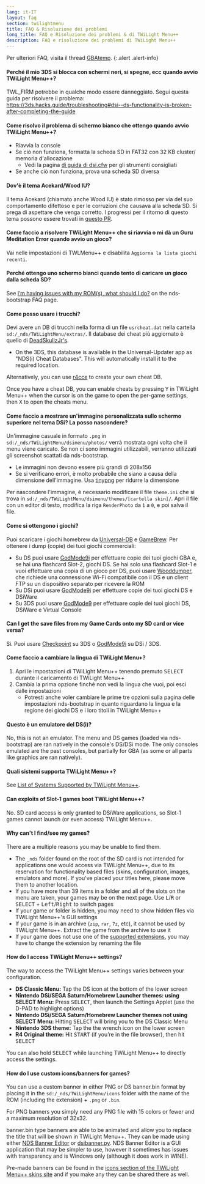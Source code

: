 ```yaml
---
lang: it-IT
layout: faq
section: twilightmenu
title: FAQ & Risoluzione dei problemi
long_title: FAQ e Risoluzione dei problemi & di TWiLight Menu++
description: FAQ e risoluzione dei problemi di TWiLight Menu++
---
```


Per ulteriori FAQ, visita il thread [GBAtemp](https://gbatemp.net/threads/ds-i-3ds-twilight-menu-gui-for-ds-i-games-and-ds-i-menu-replacement.472200/).
{:.alert .alert-info}

#### Perché il mio 3DS si blocca con schermi neri, si spegne, ecc quando avvio TWiLight Menu++?
TWL_FIRM potrebbe in qualche modo essere danneggiato. Segui questa guida per risolvere il problema: <https://3ds.hacks.guide/troubleshooting#dsi--ds-functionality-is-broken-after-completing-the-guide>

#### Come risolvo il problema di schermo bianco che ottengo quando avvio TWiLight Menu++?
- Riavvia la console
- Se ciò non funziona, formatta la scheda SD in FAT32 con 32 KB cluster/ memoria d'allocazione
   - Vedi la pagina [di guida di dsi.cfw](https://dsi.cfw.guide/sd-card-setup.html) per gli strumenti consigliati
- Se anche ciò non funziona, prova una scheda SD diversa

#### Dov'è il tema Acekard/Wood IU?
Il tema Acekard (chiamato anche Wood IU) è stato rimosso per via del suo comportamento difettoso e per le corruzioni che causava alla scheda SD. Si prega di aspettare che venga corretto. I progressi per il ritorno di questo tema possono essere trovati in [questo PR](https://github.com/DS-Homebrew/TWiLightMenu/pull/1109).

#### Come faccio a risolvere TWiLight Menu++ che si riavvia o mi dà un Guru Meditation Error quando avvio un gioco?
Vai nelle impostazioni di TWLMenu++ e disabilita `Aggiorna la lista giochi recenti`.

#### Perché ottengo uno schermo bianci quando tento di caricare un gioco dalla scheda SD?
See [I’m having issues with my ROM(s), what should I do?](../nds-bootstrap/faq?faq=im-having-issues-with-my-roms-what-should-i-do) on the nds-bootstrap FAQ page.

#### Come posso usare i trucchi?
Devi avere un DB di trucchi nella forma di un file `usrcheat.dat` nella cartella `sd:/_nds/TWiLightMenu/extras/`. Il database dei cheat più aggiornato è quello di [DeadSkullzJr's](https://gbatemp.net/threads/488711/).
- On the 3DS, this database is available in the Universal-Updater app as "NDS(i) Cheat Databases". This will automatically install it to the required location.

Alternatively, you can use [r4cce](http://hp.vector.co.jp/authors/VA013928/soft_en.html) to create your own cheat DB.

Once you have a cheat DB, you can enable cheats by pressing <kbd class="face">Y</kbd> in TWiLight Menu++ when the cursor is on the game to open the per-game settings, then <kbd class="face">X</kbd> to open the cheats menu.

#### Come faccio a mostrare un'immagine personalizzata sullo schermo superiore nel tema DSi? La posso nascondere?
Un'immagine casuale in formato `.png` in `sd:/_nds/TWiLightMenu/dsimenu/photos/` verrà mostrata ogni volta che il menu viene caricato. Se non ci sono immagini utilizzabili, verranno utilizzati gli screenshot scattati da nds-bootstrap.

- Le immagini non devono essere più grandi di 208x156
- Se si verificano errori, è molto probabile che siano a causa della dimensione dell'immagine. Usa [tinypng](https://tinypng.com) per ridurre la dimensione

Per nascondere l'immagine, è necessario modificare il file `theme.ini` che si trova in `sd:/_nds/TWiLightMenu/dsimenu/themes/[cartella skin]/`. Apri il file con un editor di testo, modifica la riga `RenderPhoto` da `1` a `0`, e poi salva il file.

#### Come si ottengono i giochi?
Puoi scaricare i giochi homebrew da [Universal-DB](https://db.universal-team.net/ds) e [GameBrew](https://www.gamebrew.org/wiki/List_of_all_DS_homebrew#Games). Per ottenere i dump (copie) dei tuoi giochi commerciali:
- Su DS puoi usare [GodMode9i](https://github.com/DS-Homebrew/GodMode9i/releases) per effettuare copie dei tuoi giochi GBA e, se hai una flashcard Slot-2, giochi DS. Se hai solo una flashcard Slot-1 e vuoi effettuare una copia di un gioco per DS, puoi usare [Wooddumper](https://digiex.net/attachments/wooddumper_r89-zip.14735/), che richiede una connessione Wi-Fi compatibile con il DS e un client FTP su un dispositivo separato per ricevere la ROM
- Su DSi puoi usare [GodMode9i](https://github.com/DS-Homebrew/GodMode9i/releases) per effettuare copie dei tuoi giochi DS e DSiWare
- Su 3DS puoi usare [GodMode9](https://github.com/d0k3/GodMode9/releases) per effettuare copie dei tuoi giochi DS, DSiWare e Virtual Console

#### Can I get the save files from my Game Cards onto my SD card or vice versa?
Sì. Puoi usare [Checkpoint](https://github.com/FlagBrew/Checkpoint/releases) su 3DS o [GodMode9i](https://github.com/DS-Homebrew/GodMode9i/releases) su DSi / 3DS.

#### Come faccio a cambiare la lingua di TWiLight Menu+?
1. Apri le impostazioni di TWiLight Menu++ tenendo premuto <kbd>SELECT</kbd> durante il caricamento di TWiLight Menu++
1. Cambia la prima opzione finché non vedi la lingua che vuoi, poi esci dalle impostazioni
   - Potresti anche voler cambiare le prime tre opzioni sulla pagina delle impostazioni nds-bootstrap in quanto riguardano la lingua e la regione dei giochi DS e i loro titoli in TWiLight Menu++

#### Questo è un emulatore del DS(i)?
No, this is not an emulator. The menu and DS games (loaded via nds-bootstrap) are ran natively in the console's DS/DSi mode. The only consoles emulated are the past consoles, but partially for GBA (as some or all parts like graphics are ran natively).

#### Quali sistemi supporta TWiLight Menu++?
See [List of Systems Supported by TWiLight Menu++](../ds-index/emulators#list-of-supported-systems-by-twilight-menu).

#### Can exploits of Slot-1 games boot TWiLight Menu++?
No. SD card access is only granted to DSiWare applications, so Slot-1 games cannot launch (or even access) TWiLight Menu++.

#### Why can't I find/see my games?
There are a multiple reasons you may be unable to find them.
- The `_nds` folder found on the root of the SD card is not intended for applications one would access via TWiLight Menu++, due to its reservation for functionality based files (skins, configuration, images, emulators and more). If you've placed your titles here, please move them to another location.
- If you have more than 39 items in a folder and all of the slots on the menu are taken, your games may be on the next page. Use <kbd class="l">L</kbd>/<kbd class="r">R</kbd> or <kbd>SELECT</kbd> + <kbd>Left</kbd>/<kbd>Right</kbd> to switch pages
- If your game or folder is hidden, you may need to show hidden files via TWiLight Menu++'s GUI settings
- If your game is in an archive (`zip`, `rar`, `7z`, etc), it cannot be used by TWiLight Menu++. Extract the game from the archive to use it
- If your game does not use one of the [supported extensions](../ds-index/emulators#list-of-systems-supported-by-twilight-menu), you may have to change the extension by renaming the file

#### How do I access TWiLight Menu++ settings?
The way to access the TWiLight Menu++ settings varies between your configuration.
- **DS Classic Menu:** Tap the DS icon at the bottom of the lower screen
- **Nintendo DSi/SEGA Saturn/Homebrew Launcher themes: using SELECT Menu:** Press <kbd>SELECT</kbd>, then launch the Settings Applet (use the D-PAD to highlight options)
- **Nintendo DSi/SEGA Saturn/Homebrew Launcher themes not using SELECT Menu:** Hitting <kbd>SELECT</kbd> will bring you to the DS Classic Menu
- **Nintendo 3DS theme:** Tap the the wrench icon on the lower screen
- **R4 Original theme:** Hit <kbd>START</kbd> (if you’re in the file browser), then hit <kbd>SELECT</kbd>

You can also hold <kbd>SELECT</kbd> while launching TWiLight Menu++ to directly access the settings.

#### How do I use custom icons/banners for games?
You can use a custom banner in either PNG or DS banner.bin format by placing it in the `sd:/_nds/TWiLightMenu/icons` folder with the name of the ROM (including the extension) + `.png` or `.bin`.

For PNG banners you simply need any PNG file with 15 colors or fewer and a maximum resolution of 32x32.

banner.bin type banners are able to be animated and allow you to replace the title that will be shown in TWiLight Menu++. They can be made using either [NDS Banner Editor](https://github.com/TheGameratorT/NDS_Banner_Editor/releases) or [dsibanner.py](https://gist.github.com/Epicpkmn11/232b7568eed650e11523da4b01c7f64f). NDS Banner Editor is a GUI application that may be simpler to use, however it sometimes has issues with transparency and is Windows only (although it does work in WINE).

Pre-made banners can be found in the [icons section of the TWiLight Menu++ skins site](https://skins.ds-homebrew.com/icon/) and if you make any they can be shared there as well.
